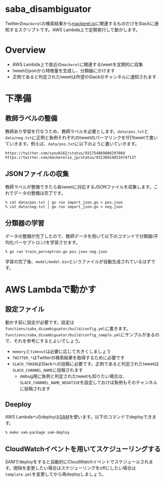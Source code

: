 # saba_disambiguator
Twitterの`mackerel`の検索結果から[mackerel.io](https://mackerel.io)に関連するものだけをSlackに通知するスクリプトです。AWS Lambda上で定期実行して動かします。

# Overview
- AWS Lambda上で直近の`mackerel`に関連するtweetを定期的に収集
- tweetのjsonから特徴量を生成し、分類器にかけます
- 正例であると判定されたtweetは所望のSlackのチャンネルに通知されます

# 下準備
## 教師ラベルの整備
教師あり学習を行なうため、教師ラベルを必要とします。`data/pos.txt`と`data/neg.txt`に正例と負例それぞれのtweetのパーマリンクを1行1tweetで書いていきます。例えば、`data/pos.txt`に以下のように書いていきます。

```
https://twitter.com/syou6162/status/931754069806297089
https://twitter.com/mackerelio_jp/status/931369140534747137
```

## JSONファイルの収集
教師ラベルが整備できたら各tweetに対応するJSONファイルを収集します。これでデータの整備は完了です。

```
% cat data/pos.txt | go run import_json.go > pos.json
% cat data/neg.txt | go run import_json.go > neg.json
```

## 分類器の学習
データの整備が完了したので、教師データを用いて以下のコマンドで分類器(平均化パーセプトロン)を学習させます。

```
% go run train_perceptron.go pos.json neg.json
```

学習の完了後、`model/model.bin`というファイルが自動生成されているはずです。

# AWS Lambdaで動かす
## 設定ファイル
動かす前に設定が必要です。設定は`functions/saba_disambiguator/build/config.yml`に書きます。`functions/saba_disambiguator/build/config_sample.yml`にサンプルがあるので、それを参考にするとよいでしょう。

- `memory`と`timeout`は必要に応じて大きくしましょう
- `TWITTER_*`はTwitterの検索結果を取得するために必要です
- `SLACK_TOKEN`はSlackへの投稿に必要です。正例であると判定されたtweetは`SLACK_CHANNEL_NAME`に投稿されます
  - debug用に負例と判定されたtweetも知りたい場合は、`SLACK_CHANNEL_NAME_NEGATIVE`を設定しておけば負例もそのチャンネルに投稿されます

## Deeploy
AWS Lambdaへのdeployは[SAM](https://aws.amazon.com/jp/serverless/sam/)を使います。以下のコマンドでdeployできます。

```
% make sam-package sam-deploy
```

## CloudWatchイベントを用いてスケジューリングする
SAMでdeployをすると自動的にCloudWatchイベントでスケジュールされます。間隔を変更したい場合はスケジューリングをoffにしたい場合は`template.yml`を変更してから再deployしましょう。
